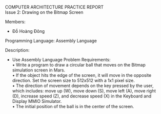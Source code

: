 COMPUTER ARCHITECTURE PRACTICE REPORT  
Issue 2: Drawing on the Bitmap Screen  

Members:  
  + Đỗ Hoàng Đông  

Programming Language: Assembly Language  

Description:  
  + Use Assembly Language
Problem Requirements:  
• Write a program to draw a circular ball that moves on the Bitmap simulation screen in Mars.  
• If the object hits the edge of the screen, it will move in the opposite direction. Set the screen size to 512x512 with a 1x1 pixel size.  
• The direction of movement depends on the key pressed by the user, which includes: move up (W), move down (S), move left (A), move right (D), increase speed (Z), and decrease speed (X) in the Keyboard and Display MMIO Simulator.  
• The initial position of the ball is in the center of the screen.  

